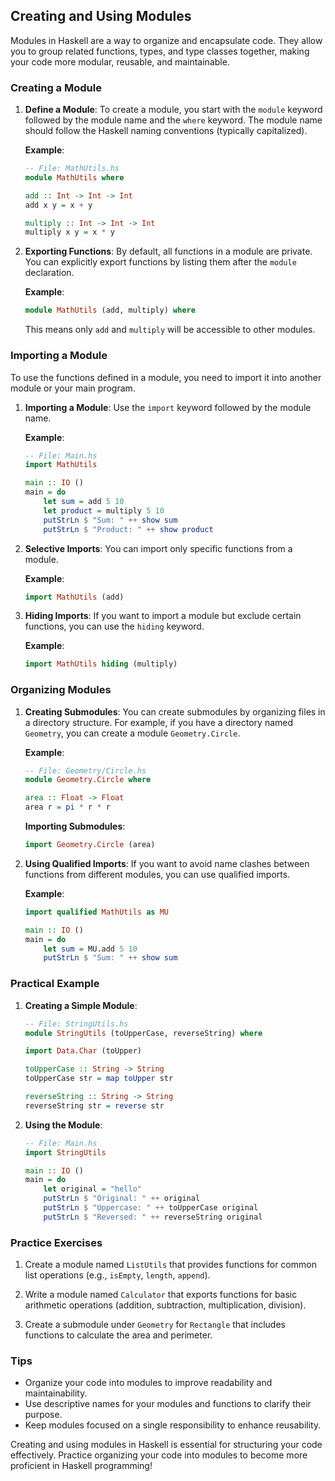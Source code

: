 ## Creating and Using Modules

Modules in Haskell are a way to organize and encapsulate code. They allow you to group related functions, types, and type classes together, making your code more modular, reusable, and maintainable.

### Creating a Module

1. **Define a Module**:
   To create a module, you start with the `module` keyword followed by the module name and the `where` keyword. The module name should follow the Haskell naming conventions (typically capitalized).

   **Example**:
   ```haskell
   -- File: MathUtils.hs
   module MathUtils where

   add :: Int -> Int -> Int
   add x y = x + y

   multiply :: Int -> Int -> Int
   multiply x y = x * y
   ```

2. **Exporting Functions**:
   By default, all functions in a module are private. You can explicitly export functions by listing them after the `module` declaration.

   **Example**:
   ```haskell
   module MathUtils (add, multiply) where
   ```

   This means only `add` and `multiply` will be accessible to other modules.

### Importing a Module

To use the functions defined in a module, you need to import it into another module or your main program.

1. **Importing a Module**:
   Use the `import` keyword followed by the module name.

   **Example**:
   ```haskell
   -- File: Main.hs
   import MathUtils

   main :: IO ()
   main = do
       let sum = add 5 10
       let product = multiply 5 10
       putStrLn $ "Sum: " ++ show sum
       putStrLn $ "Product: " ++ show product
   ```

2. **Selective Imports**:
   You can import only specific functions from a module.

   **Example**:
   ```haskell
   import MathUtils (add)
   ```

3. **Hiding Imports**:
   If you want to import a module but exclude certain functions, you can use the `hiding` keyword.

   **Example**:
   ```haskell
   import MathUtils hiding (multiply)
   ```

### Organizing Modules

1. **Creating Submodules**:
   You can create submodules by organizing files in a directory structure. For example, if you have a directory named `Geometry`, you can create a module `Geometry.Circle`.

   **Example**:
   ```haskell
   -- File: Geometry/Circle.hs
   module Geometry.Circle where

   area :: Float -> Float
   area r = pi * r * r
   ```

   **Importing Submodules**:
   ```haskell
   import Geometry.Circle (area)
   ```

2. **Using Qualified Imports**:
   If you want to avoid name clashes between functions from different modules, you can use qualified imports.

   **Example**:
   ```haskell
   import qualified MathUtils as MU

   main :: IO ()
   main = do
       let sum = MU.add 5 10
       putStrLn $ "Sum: " ++ show sum
   ```

### Practical Example

1. **Creating a Simple Module**:
   ```haskell
   -- File: StringUtils.hs
   module StringUtils (toUpperCase, reverseString) where

   import Data.Char (toUpper)

   toUpperCase :: String -> String
   toUpperCase str = map toUpper str

   reverseString :: String -> String
   reverseString str = reverse str
   ```

2. **Using the Module**:
   ```haskell
   -- File: Main.hs
   import StringUtils

   main :: IO ()
   main = do
       let original = "hello"
       putStrLn $ "Original: " ++ original
       putStrLn $ "Uppercase: " ++ toUpperCase original
       putStrLn $ "Reversed: " ++ reverseString original
   ```

### Practice Exercises

1. Create a module named `ListUtils` that provides functions for common list operations (e.g., `isEmpty`, `length`, `append`).

2. Write a module named `Calculator` that exports functions for basic arithmetic operations (addition, subtraction, multiplication, division).

3. Create a submodule under `Geometry` for `Rectangle` that includes functions to calculate the area and perimeter.

### Tips

- Organize your code into modules to improve readability and maintainability.
- Use descriptive names for your modules and functions to clarify their purpose.
- Keep modules focused on a single responsibility to enhance reusability.

Creating and using modules in Haskell is essential for structuring your code effectively. Practice organizing your code into modules to become more proficient in Haskell programming!